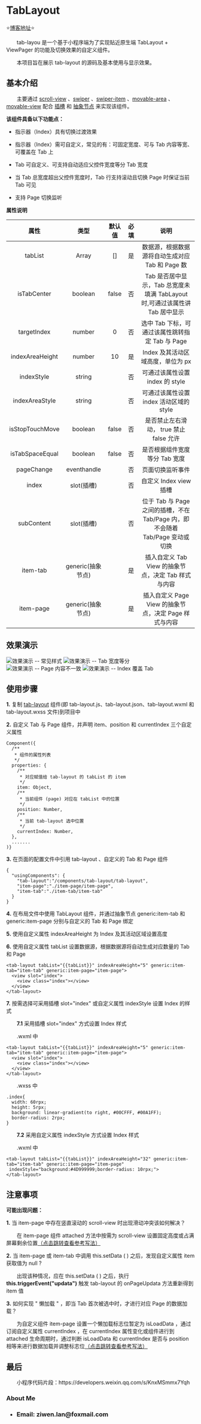 # TabLayout
:star:<a href="https://blog.csdn.net/lzw398756924/article/details/110000692">博客地址</a>:star:
<p>　　tab-layou 是一个基于小程序端为了实现贴近原生端 TabLayout + ViewPager 的功能及切换效果的自定义组件。</p>
<p>　　本项目旨在展示 tab-layout 的源码及基本使用与显示效果。</p>

## 基本介绍
<p>　　主要通过 <a href="https://developers.weixin.qq.com/miniprogram/dev/component/scroll-view.html" rel="nofollow">scroll-view</a> 、<a href="https://developers.weixin.qq.com/miniprogram/dev/component/swiper.html" rel="nofollow">swiper</a> 、<a href="https://developers.weixin.qq.com/miniprogram/dev/component/swiper-item.html" rel="nofollow">swiper-item</a> 、<a href="https://developers.weixin.qq.com/miniprogram/dev/component/movable-area.html" rel="nofollow">movable-area</a> 、<a href="https://developers.weixin.qq.com/miniprogram/dev/component/movable-view.html" rel="nofollow">movable-view</a> 配合 <a href="https://developers.weixin.qq.com/miniprogram/dev/framework/custom-component/wxml-wxss.html" rel="nofollow">插槽</a> 和 <a href="https://developers.weixin.qq.com/miniprogram/dev/framework/custom-component/generics.html" rel="nofollow">抽象节点</a> 来实现该组件。 <p>
<p><b>该组件具备以下功能点：</b><p>
<ul>
  <li>
    <p>指示器（Index）具有切换过渡效果</p>
  </li>
  <li>
    <p>指示器（Index）需可自定义，常见的有：可固定宽度、可与 Tab 内容等宽、可覆盖在 Tab 上</p>
  </li>
  <li>
    <p>Tab 可自定义、可支持自动适应父控件宽度等分 Tab 宽度</p>
  </li>
  <li>
    <p>当 Tab 总宽度超出父控件宽度时，Tab 行支持滚动且切换 Page 时保证当前 Tab 可见</p>
  </li>
  <li>
    <p>支持 Page 切换监听</p>
  </li>
</ul>
<p><b>属性说明</b></p>

|属性|类型|默认值|必填|说明|
|:---:|:---:|:---:|:---:|:---:|
| tabList | Array |[]|是|数据源，根据数据源将自动生成对应 Tab 和 Page 数|
| isTabCenter | boolean |false|否|Tab 是否居中显示，Tab 总宽度未填满 TabLayout 时,可通过该属性讲 Tab 居中显示|
| targetIndex | number |0|否|选中 Tab 下标，可通过该属性跳转指定 Tab 与 Page|
| indexAreaHeight | number |10|是|Index 及其活动区域高度，单位为 px|
| indexStyle | string | |否|可通过该属性设置 index 的 style|
| indexAreaStyle | string | |否|可通过该属性设置 index 活动区域的 style|
| isStopTouchMove | boolean |false|否|是否禁止左右滑动， true 禁止 false 允许|
| isTabSpaceEqual | boolean |false|否|是否根据组件宽度等分 Tab 宽度|
| pageChange | eventhandle | |否|页面切换监听事件|
| index | slot(插槽) | |否|自定义 Index view 插槽|
| subContent | slot(插槽) | |否|位于 Tab 与 Page 之间的插槽，不在 Tab/Page 内，即不会随着 Tab/Page 变动或切换|
| item-tab | generic(抽象节点) | |是|插入自定义 Tab View 的抽象节点，决定 Tab 样式与内容|
| item-page | generic(抽象节点) | |是|插入自定义 Page View 的抽象节点，决定 Page 样式与内容|


## 效果演示

![效果演示 -- 常见样式](https://img-blog.csdnimg.cn/20210511160509564.gif)
![效果演示 -- Tab 宽度等分](https://img-blog.csdnimg.cn/20210511160659754.gif)
![效果演示 -- Page 内容不一致](https://img-blog.csdnimg.cn/20210511161009462.gif)
![效果演示 -- Index 覆盖 Tab](https://img-blog.csdnimg.cn/20210517110434660.gif)

## 使用步骤
<p><b>1.</b> 复制 <a href="https://github.com/ziwenL/TabLayout/tree/main/components/tab-layout" rel="nofollow">tab-layout</a> 组件(即 tab-layout.js、tab-layout.json、tab-layout.wxml 和 tab-layout.wxss 文件)到项目中</p>
<p><b>2.</b> 自定义 Tab 与 Page 组件，并声明 item、position 和 currentIndex 三个自定义属性</p>

```
Component({
  /**
   * 组件的属性列表
   */
  properties: {
    /**
     * 对应赋值给 tab-layout 的 tabList 的 item
     */
    item: Object,
    /**
     * 当前组件 (page) 对应在 tabList 中的位置
     */
    position: Number,
    /**
     * 当前 tab-layout 选中位置
     */
    currentIndex: Number,
  },
  .......
)}

```
<p><b>3.</b> 在页面的配置文件中引用 tab-layout 、自定义的 Tab 和 Page 组件</p>

```
{
  "usingComponents": {
    "tab-layout":"/components/tab-layout/tab-layout",
    "item-page":"./item-page/item-page",
    "item-tab":"./item-tab/item-tab"
  }
}
```
<p><b>4.</b> 在布局文件中使用 TabLayout 组件，并通过抽象节点 generic:item-tab 和 generic:item-page 分别与自定义的 Tab 和 Page 绑定</p>
<p><b>5.</b> 使用自定义属性 indexAreaHeight 为 Index 及其活动区域设置高度</p>
<p><b>6.</b> 使用自定义属性 tabList 设置数据源，根据数据源将自动生成对应数量的 Tab 和 Page</p>

```
<tab-layout tabList="{{tabList}}" indexAreaHeight="5" generic:item-tab="item-tab" generic:item-page="item-page">
  <view slot="index">
    <view class="index"></view>
  </view>
</tab-layout>
```
<p><b>7.</b> 按需选择可采用插槽 slot="index" 或自定义属性 indexStyle 设置 Index 的样式</p>
<p>　　<b>7.1</b> 采用插槽 slot="index" 方式设置 Index 样式</p>
<p>　　.wxml 中</p>

```
<tab-layout tabList="{{tabList}}" indexAreaHeight="5" generic:item-tab="item-tab" generic:item-page="item-page">
  <view slot="index">
    <view class="index"></view>
  </view>
</tab-layout>
```
<p>　　.wxss 中</p>

```
.index{
  width: 60rpx;
  height: 5rpx;
  background: linear-gradient(to right, #00CFFF, #00A1FF);
  border-radius: 2rpx;
}
```
<p>　　<b>7.2</b> 采用自定义属性 indexStyle 方式设置 Index 样式</p>
<p>　　.wxml 中</p>

```
<tab-layout tabList="{{tabList}}" indexAreaHeight="32" generic:item-tab="item-tab" generic:item-page="item-page"
 indexStyle="background:#4D999999;border-radius: 10rpx;">
</tab-layout>
```

## 注意事项
<p><b>可能出现问题：</b></p>
<p><b>1.</b> 当 item-page 中存在竖直滚动的 scroll-view 时出现滑动冲突该如何解决？</p>
<p>　　在 item-page 组件 attached 方法中按需为 scroll-view 设置固定高度或占满屏幕剩余位置<a href="https://github.com/ziwenL/TabLayout/blob/main/pages/style-a/item-page/item-page.js" rel="nofollow">（点击跳转查看参考写法）</a></p>
<p><b>2.</b> 当 item-page 或 item-tab 中调用 this.setData ( ) 之后，发现自定义属性 item 获取值为 null ?</p>
<p>　　出现该种情况，应在 this.setData ( ) 之后，执行 <b>this.triggerEvent("updata")</b> 触发 tab-layout 的 onPageUpdata 方法重新得到 item 值</p>
<p><b>3.</b> 如何实现 " 懒加载 " ，即当 Tab 首次被选中时，才进行对应 Page 的数据加载？</p>
<p>　　为自定义组件 item-page 设置一个懒加载标志位暂定为 isLoadData ，通过订阅自定义属性 currentIndex ，在 currentIndex 属性变化或组件进行到 attached 生命周期时，通过判断 isLoadData 和 currentIndex 是否与 position 相等来进行数据加载并调整标志位<a href="https://github.com/ziwenL/TabLayout/blob/main/pages/style-a/item-page/item-page.js" rel="nofollow">（点击跳转查看参考写法）</a></p>

## 最后
<p>　　小程序代码片段：https://developers.weixin.qq.com/s/KnxMSmmx7Yqh</p>
<h3>About Me<h3>
<ul>
<li>
<p>Email: ziwen.lan@foxmail.com</p>
</li>
</ul>
